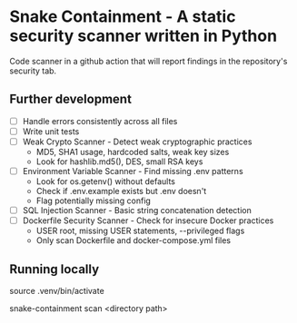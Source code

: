 # Snake Containment - A static security scanner written in Python

Code scanner in a github action that will report findings in the repository's security tab.

## Further development

- [ ] Handle errors consistently across all files
- [ ] Write unit tests
- [ ] Weak Crypto Scanner - Detect weak cryptographic practices
    - MD5, SHA1 usage, hardcoded salts, weak key sizes
    - Look for hashlib.md5(), DES, small RSA keys
- [ ] Environment Variable Scanner - Find missing .env patterns
    - Look for os.getenv() without defaults
    - Check if .env.example exists but .env doesn't
    - Flag potentially missing config
- [ ] SQL Injection Scanner - Basic string concatenation detection
- [ ] Dockerfile Security Scanner - Check for insecure Docker practices
    - USER root, missing USER statements, --privileged flags
    - Only scan Dockerfile and docker-compose.yml files

## Running locally

source .venv/bin/activate

snake-containment scan \<directory path\>
